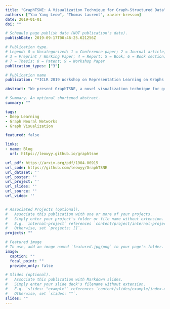 ```yaml
---
title: "GraphTSNE: A Visualization Technique for Graph-Structured Data"
authors: ["Yao Yang Leow", "Thomas Laurent", xavier-bresson]
date: 2019-01-01
doi: ""

# Schedule page publish date (NOT publication's date).
publishDate: 2019-09-17T00:46:25.621256Z

# Publication type.
# Legend: 0 = Uncategorized; 1 = Conference paper; 2 = Journal article;
# 3 = Preprint / Working Paper; 4 = Report; 5 = Book; 6 = Book section;
# 7 = Thesis; 8 = Patent; 9 = Workshop Paper
publication_types: ["3"]

# Publication name
publication: "*ICLR 2019 Workshop on Representation Learning on Graphs and Manifolds*"

abstract: "We present GraphTSNE, a novel visualization technique for graph-structured data based on t-SNE. The growing interest in graph-structured data increases the importance of gaining human insight into such datasets by means of visualization. However, among the most popular visualization techniques, classical t-SNE is not suitable on such datasets because it has no mechanism to make use of information from graph connectivity. On the other hand, standard graph visualization techniques, such as Laplacian Eigenmaps, have no mechanism to make use of information from node features. Our proposed method GraphTSNE is able to produce visualizations which account for both graph connectivity and node features. It is based on scalable and unsupervised training of a graph convolutional network on a modified t-SNE loss. By assembling a suite of evaluation metrics, we demonstrate that our method produces desirable visualizations on three benchmark datasets."

# Summary. An optional shortened abstract.
summary: ""

tags:
- Deep Learning
- Graph Neural Networks
- Graph Visualization

featured: false

links:
- name: Blog
  url: https://leowyy.github.io/graphtsne

url_pdf: https://arxiv.org/pdf/1904.06915
url_code: https://github.com/leowyy/GraphTSNE
url_dataset: ''
url_poster: ''
url_project: ''
url_slides: ''
url_source: ''
url_video: ''


# Associated Projects (optional).
#   Associate this publication with one or more of your projects.
#   Simply enter your project's folder or file name without extension.
#   E.g. `internal-project` references `content/project/internal-project/index.md`.
#   Otherwise, set `projects: []`.
projects: ""

# Featured image
# To use, add an image named `featured.jpg/png` to your page's folder. 
image:
  caption: ""
  focal_point: ""
  preview_only: false

# Slides (optional).
#   Associate this publication with Markdown slides.
#   Simply enter your slide deck's filename without extension.
#   E.g. `slides: "example"` references `content/slides/example/index.md`.
#   Otherwise, set `slides: ""`.
slides: ""
---
```


